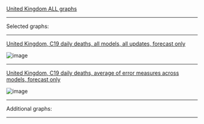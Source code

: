 [United Kingdom ALL graphs](https://github.com/pourmalek/CovidLongitudinalResults/blob/main/results/countries/United%20Kingdom/graph%2000%20United%20Kingdom%20ALL%20graphs.pdf)

***

Selected graphs:

***

[United Kingdom, C19 daily deaths, all models, all updates, forecast only](https://github.com/pourmalek/CovidLongitudinalResults/blob/main/results/countries/United%20Kingdom/graph%2002%20United%20Kingdom%20ALL%20MODELS%20C19%20daily%20deaths%20all%20updates.pdf)

![image](https://github.com/pourmalek/CovidLongitudinalResults/assets/30849720/947b8464-d4bb-4fd9-a3d0-78b779f0b3ae)

***

[United Kingdom, C19 daily deaths, average of error measures across models, forecast only](https://github.com/pourmalek/CovidLongitudinalResults/blob/main/results/countries/United%20Kingdom/graph%2013b%20United%20Kingdom%20ALL%20MODELS%20C19%20daily%20deaths%2C%20error%20measures%20across%20models.pdf)

![image](https://github.com/pourmalek/CovidLongitudinalResults/assets/30849720/909d17e9-af6f-458b-9abc-49da7f44454c)

***

Additional graphs:

***
